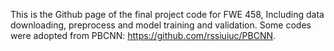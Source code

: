 This is the Github page of the final project code for FWE 458, Including data downloading, preprocess and model training and validation. Some codes were adopted from PBCNN: https://github.com/rssiuiuc/PBCNN. 
